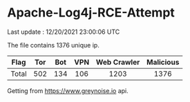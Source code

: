 
# Apache-Log4j-RCE-Attempt

Last update : 12/20/2021 23:00:06 UTC

The file contains 1376 unique ip.

| Flag | Tor | Bot | VPN | Web Crawler | Malicious |
| :-:  | :-: | :-: | :-: | :-:         | :-:       |
| Total| 502  | 134  | 106  | 1203          | 1376        |

Getting from https://www.greynoise.io api.